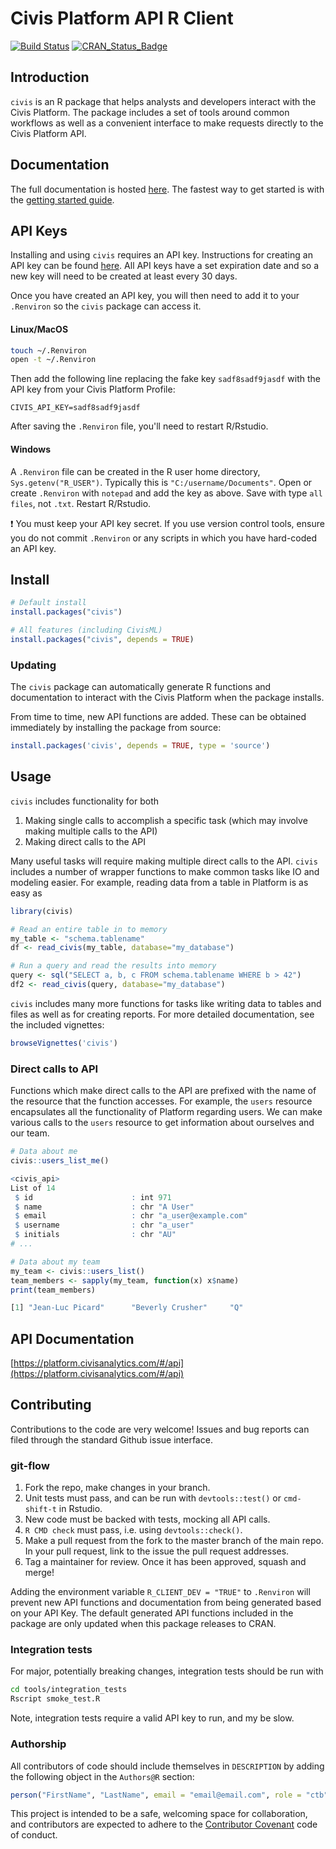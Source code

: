 Civis Platform API R Client
================
[![Build Status](https://travis-ci.org/civisanalytics/civis-r.svg?branch=master)](https://travis-ci.org/civisanalytics/civis-r)
[![CRAN_Status_Badge](http://www.r-pkg.org/badges/version/civis)](https://cran.r-project.org/package=civis)

## Introduction

`civis` is an R package that helps analysts and developers interact with
the Civis Platform. The package includes a set of tools around common
workflows as well as a convenient interface to make requests directly to
the Civis Platform API.


## Documentation

The full documentation is hosted [here](https://civisanalytics.github.io/civis-r/). The fastest way to get started is with the [getting started guide](https://civisanalytics.github.io/civis-r/articles/quick_start.html).

## API Keys

Installing and using `civis` requires an API key.  Instructions
for creating an API key can be found [here](https://civis.zendesk.com/hc/en-us/articles/216341583-Generating-an-API-Key).
All API keys have a set expiration date and so a new key will need to be
created at least every 30 days.

Once you have created an API key, you will then need to add it to your
`.Renviron` so the `civis` package can access it.

#### Linux/MacOS

```bash
touch ~/.Renviron
open -t ~/.Renviron
```

Then add the following line replacing the fake key `sadf8sadf9jasdf` with the API key from your Civis Platform Profile:

```
CIVIS_API_KEY=sadf8sadf9jasdf
```
After saving the `.Renviron` file, you'll need to restart R/Rstudio.

#### Windows

A `.Renviron` file can be created in the R user home directory, `Sys.getenv("R_USER")`. Typically this is `"C:/username/Documents"`. Open or create `.Renviron` with `notepad` and add the key as above. Save with type `all files`, not `.txt`. Restart R/Rstudio.

:heavy_exclamation_mark: You must keep your API key secret. If you use version
control tools, ensure you do not commit `.Renviron` or any scripts in which
you have hard-coded an API key.


## Install

```r
# Default install
install.packages("civis")

# All features (including CivisML)
install.packages("civis", depends = TRUE)
```

### Updating

The `civis` package can automatically generate R functions and documentation to interact with the Civis Platform when the package installs.

From time to time, new API functions are added. These can be obtained immediately by installing the package from source:

```r
install.packages('civis', depends = TRUE, type = 'source')
```

## Usage

`civis` includes functionality for both

1. Making single calls to accomplish a specific task (which may involve
making multiple calls to the API)
2. Making direct calls to the API

Many useful tasks will require making multiple direct calls to the API.
`civis` includes a number of wrapper functions to make common tasks like IO
and modeling easier. For example, reading data from a table in
Platform is as easy as

```r
library(civis)

# Read an entire table in to memory
my_table <- "schema.tablename"
df <- read_civis(my_table, database="my_database")

# Run a query and read the results into memory
query <- sql("SELECT a, b, c FROM schema.tablename WHERE b > 42")
df2 <- read_civis(query, database="my_database")
```

`civis` includes many more functions for tasks like writing data to tables
and files as well as for creating reports. For more detailed documentation,
see the included vignettes:

```r
browseVignettes('civis')
```

### Direct calls to API

Functions which make direct calls to the API are prefixed with the name of the
resource that the function accesses.  For example, the `users` resource
encapsulates all the functionality of Platform regarding users.  We can make
various calls to the `users` resource to get information about ourselves and our
team.

```r
# Data about me
civis::users_list_me()

<civis_api>
List of 14
 $ id                      : int 971
 $ name                    : chr "A User"
 $ email                   : chr "a_user@example.com"
 $ username                : chr "a_user"
 $ initials                : chr "AU"
# ...
```

```r
# Data about my team
my_team <- civis::users_list()
team_members <- sapply(my_team, function(x) x$name)
print(team_members)

[1] "Jean-Luc Picard"      "Beverly Crusher"     "Q"
```

## API Documentation

[https://platform.civisanalytics.com/#/api](https://platform.civisanalytics.com/#/api)


## Contributing

Contributions to the code are very welcome! Issues and bug reports can filed through the standard Github issue interface.

### git-flow

1. Fork the repo, make changes in your branch.
2. Unit tests must pass, and can be run with `devtools::test()` or `cmd-shift-t` in Rstudio.
3. New code must be backed with tests, mocking all API calls.
4. `R CMD check` must pass, i.e. using `devtools::check()`.
5. Make a pull request from the fork to the master branch of the main repo. In your pull request, link to the issue the pull request addresses.
6. Tag a maintainer for review. Once it has been approved, squash and merge!

Adding the environment variable `R_CLIENT_DEV = "TRUE"` to `.Renviron` will prevent new API functions and documentation from being generated based on your API Key. The default generated API functions included in the package are only updated when this package releases to CRAN.

### Integration tests

For major, potentially breaking changes, integration tests should be run with
```bash
cd tools/integration_tests
Rscript smoke_test.R
```
Note, integration tests require a valid API key to run, and my be slow.


### Authorship

All contributors of code should include themselves in `DESCRIPTION` by adding
the following object in the `Authors@R` section:

```r
person("FirstName", "LastName", email = "email@email.com", role = "ctb")
```

This project is intended to be a safe, welcoming space for collaboration, and
contributors are expected to adhere to the [Contributor Covenant](http://www.contributor-covenant.org/) code of conduct.
